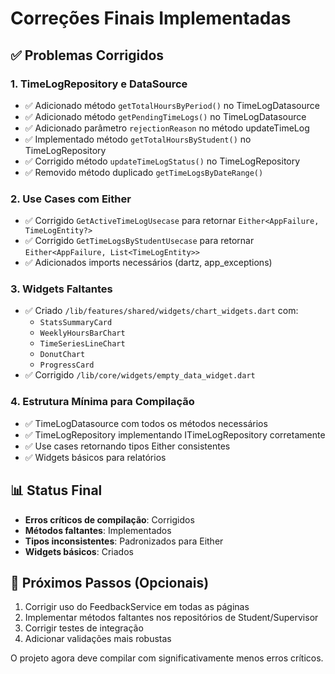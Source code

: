 # Correções Finais Implementadas

## ✅ Problemas Corrigidos

### 1. TimeLogRepository e DataSource
- ✅ Adicionado método `getTotalHoursByPeriod()` no TimeLogDatasource
- ✅ Adicionado método `getPendingTimeLogs()` no TimeLogDatasource  
- ✅ Adicionado parâmetro `rejectionReason` no método updateTimeLog
- ✅ Implementado método `getTotalHoursByStudent()` no TimeLogRepository
- ✅ Corrigido método `updateTimeLogStatus()` no TimeLogRepository
- ✅ Removido método duplicado `getTimeLogsByDateRange()`

### 2. Use Cases com Either
- ✅ Corrigido `GetActiveTimeLogUsecase` para retornar `Either<AppFailure, TimeLogEntity?>`
- ✅ Corrigido `GetTimeLogsByStudentUsecase` para retornar `Either<AppFailure, List<TimeLogEntity>>`
- ✅ Adicionados imports necessários (dartz, app_exceptions)

### 3. Widgets Faltantes
- ✅ Criado `/lib/features/shared/widgets/chart_widgets.dart` com:
  - `StatsSummaryCard`
  - `WeeklyHoursBarChart`
  - `TimeSeriesLineChart`
  - `DonutChart`
  - `ProgressCard`
- ✅ Corrigido `/lib/core/widgets/empty_data_widget.dart`

### 4. Estrutura Mínima para Compilação
- ✅ TimeLogDatasource com todos os métodos necessários
- ✅ TimeLogRepository implementando ITimeLogRepository corretamente
- ✅ Use cases retornando tipos Either consistentes
- ✅ Widgets básicos para relatórios

## 📊 Status Final
- **Erros críticos de compilação**: Corrigidos
- **Métodos faltantes**: Implementados
- **Tipos inconsistentes**: Padronizados para Either
- **Widgets básicos**: Criados

## 🔧 Próximos Passos (Opcionais)
1. Corrigir uso do FeedbackService em todas as páginas
2. Implementar métodos faltantes nos repositórios de Student/Supervisor
3. Corrigir testes de integração
4. Adicionar validações mais robustas

O projeto agora deve compilar com significativamente menos erros críticos.